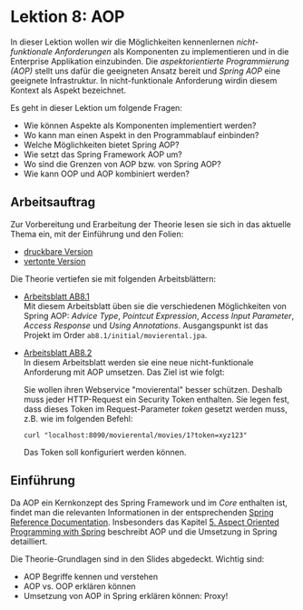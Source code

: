 # Lektion 8: AOP
In dieser Lektion wollen wir die Möglichkeiten kennenlernen *nicht-funktionale Anforderungen* als Komponenten zu implementieren und in die Enterprise Applikation einzubinden. Die *aspektorientierte Programmierung (AOP)* stellt uns dafür die geeigneten Ansatz bereit und *Spring AOP* eine geeignete Infrastruktur. In nicht-funktionale Anforderung wirdin diesem Kontext als Aspekt bezeichnet.

Es geht in dieser Lektion um folgende Fragen:
- Wie können Aspekte als Komponenten implementiert werden?
- Wo kann man einen Aspekt in den Programmablauf einbinden?
- Welche Möglichkeiten bietet Spring AOP?
- Wie setzt das Spring Framework AOP um?
- Wo sind die Grenzen von AOP bzw. von Spring AOP?
- Wie kann OOP und AOP kombiniert werden?



## Arbeitsauftrag
Zur Vorbereitung und Erarbeitung der Theorie lesen sie sich in das aktuelle Thema ein, mit der  Einführung und den Folien:

* [druckbare Version](https://fhnw365.sharepoint.com/teams/eaf_M365/Freigegebene%20Dokumente/hs21/08/AOP.pdf?CT=1635872260777&OR=ItemsView)
* [vertonte Version](https://fhnw365.sharepoint.com/teams/eaf_M365/Freigegebene%20Dokumente/hs21/08/AOP-audio.mp4)

Die Theorie vertiefen sie mit folgenden Arbeitsblättern:

* [Arbeitsblatt AB8.1](https://fhnw365.sharepoint.com/teams/eaf_M365/Freigegebene%20Dokumente/hs21/08/AB8.1.pdf?CT=1635845020865&OR=ItemsView)<br/>
  Mit diesem Arbeitsblatt üben sie die verschiedenen Möglichkeiten von Spring AOP: *Advice Type*, *Pointcut Expression*, *Access Input Parameter*, *Access Response* und *Using Annotations*. 
  Ausgangspunkt ist das Projekt im Order `ab8.1/initial/movierental.jpa`.

* [Arbeitsblatt AB8.2](https://fhnw365.sharepoint.com/teams/eaf_M365/Freigegebene%20Dokumente/hs21/08/AB8.2.pdf?CT=1635845048777&OR=ItemsView)<br/>
  In diesem Arbeitsblatt werden sie eine neue nicht-funktionale Anforderung mit AOP umsetzen. Das Ziel ist wie folgt:

  Sie wollen ihren Webservice "movierental" besser schützen. Deshalb muss jeder HTTP-Request ein Security Token enthalten. Sie legen fest, dass dieses Token im Request-Parameter *token* gesetzt werden muss, z.B. wie im folgenden Befehl:
  ```
  curl "localhost:8090/movierental/movies/1?token=xyz123"
  ```
  Das Token soll konfiguriert werden können.


## Einführung
Da AOP ein Kernkonzept des Spring Framework und im *Core* enthalten ist, findet man die relevanten Informationen in der entsprechenden [Spring Reference Documentation](https://docs.spring.io/spring-framework/docs/current/spring-framework-reference/index.html). Insbesonders das Kapitel [5. Aspect Oriented Programming with Spring](https://docs.spring.io/spring-framework/docs/current/spring-framework-reference/core.html#aop) beschreibt AOP und die Umsetzung in Spring detailliert.

Die Theorie-Grundlagen sind in den Slides abgedeckt. Wichtig sind:
- AOP Begriffe kennen und verstehen
- AOP vs. OOP erklären können
- Umsetzung von AOP in Spring erklären können: Proxy!


